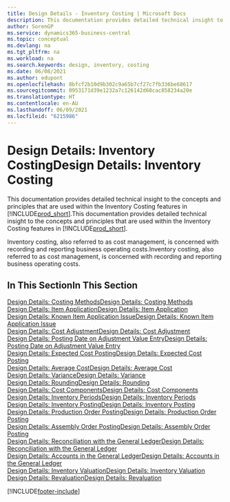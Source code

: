 ```yaml
---
title: Design Details - Inventory Costing | Microsoft Docs
description: This documentation provides detailed technical insight to the concepts and principles that are used within the Inventory Costing features in Business Central.
author: SorenGP
ms.service: dynamics365-business-central
ms.topic: conceptual
ms.devlang: na
ms.tgt_pltfrm: na
ms.workload: na
ms.search.keywords: design, inventory, costing
ms.date: 06/08/2021
ms.author: edupont
ms.openlocfilehash: 8bfcf2b10d9b302c9a65b7cf27c7fb336be68617
ms.sourcegitcommit: 0953171d39e1232a7c126142d68cac858234a20e
ms.translationtype: HT
ms.contentlocale: en-AU
ms.lasthandoff: 06/09/2021
ms.locfileid: "6215986"
---
```

# <a name="design-details-inventory-costing"></a><span data-ttu-id="0d528-103">Design Details: Inventory Costing</span><span class="sxs-lookup"><span data-stu-id="0d528-103">Design Details: Inventory Costing</span></span>
<span data-ttu-id="0d528-104">This documentation provides detailed technical insight to the concepts and principles that are used within the Inventory Costing features in [!INCLUDE[prod_short](includes/prod_short.md)].</span><span class="sxs-lookup"><span data-stu-id="0d528-104">This documentation provides detailed technical insight to the concepts and principles that are used within the Inventory Costing features in [!INCLUDE[prod_short](includes/prod_short.md)].</span></span>  

<span data-ttu-id="0d528-105">Inventory costing, also referred to as cost management, is concerned with recording and reporting business operating costs.</span><span class="sxs-lookup"><span data-stu-id="0d528-105">Inventory costing, also referred to as cost management, is concerned with recording and reporting business operating costs.</span></span>  

## <a name="in-this-section"></a><span data-ttu-id="0d528-106">In This Section</span><span class="sxs-lookup"><span data-stu-id="0d528-106">In This Section</span></span>  
[<span data-ttu-id="0d528-107">Design Details: Costing Methods</span><span class="sxs-lookup"><span data-stu-id="0d528-107">Design Details: Costing Methods</span></span>](design-details-costing-methods.md)  
[<span data-ttu-id="0d528-108">Design Details: Item Application</span><span class="sxs-lookup"><span data-stu-id="0d528-108">Design Details: Item Application</span></span>](design-details-item-application.md)  
[<span data-ttu-id="0d528-109">Design Details: Known Item Application Issue</span><span class="sxs-lookup"><span data-stu-id="0d528-109">Design Details: Known Item Application Issue</span></span>](design-details-inventory-zero-level-open-item-ledger-entries.md)  
[<span data-ttu-id="0d528-110">Design Details: Cost Adjustment</span><span class="sxs-lookup"><span data-stu-id="0d528-110">Design Details: Cost Adjustment</span></span>](design-details-cost-adjustment.md)  
[<span data-ttu-id="0d528-111">Design Details: Posting Date on Adjustment Value Entry</span><span class="sxs-lookup"><span data-stu-id="0d528-111">Design Details: Posting Date on Adjustment Value Entry</span></span>](design-details-inventory-adjustment-value-entry-posting-date.md)  
[<span data-ttu-id="0d528-112">Design Details: Expected Cost Posting</span><span class="sxs-lookup"><span data-stu-id="0d528-112">Design Details: Expected Cost Posting</span></span>](design-details-expected-cost-posting.md)  
[<span data-ttu-id="0d528-113">Design Details: Average Cost</span><span class="sxs-lookup"><span data-stu-id="0d528-113">Design Details: Average Cost</span></span>](design-details-average-cost.md)  
[<span data-ttu-id="0d528-114">Design Details: Variance</span><span class="sxs-lookup"><span data-stu-id="0d528-114">Design Details: Variance</span></span>](design-details-variance.md)  
[<span data-ttu-id="0d528-115">Design Details: Rounding</span><span class="sxs-lookup"><span data-stu-id="0d528-115">Design Details: Rounding</span></span>](design-details-rounding.md)  
[<span data-ttu-id="0d528-116">Design Details: Cost Components</span><span class="sxs-lookup"><span data-stu-id="0d528-116">Design Details: Cost Components</span></span>](design-details-cost-components.md)  
[<span data-ttu-id="0d528-117">Design Details: Inventory Periods</span><span class="sxs-lookup"><span data-stu-id="0d528-117">Design Details: Inventory Periods</span></span>](design-details-inventory-periods.md)  
[<span data-ttu-id="0d528-118">Design Details: Inventory Posting</span><span class="sxs-lookup"><span data-stu-id="0d528-118">Design Details: Inventory Posting</span></span>](design-details-inventory-posting.md)  
[<span data-ttu-id="0d528-119">Design Details: Production Order Posting</span><span class="sxs-lookup"><span data-stu-id="0d528-119">Design Details: Production Order Posting</span></span>](design-details-production-order-posting.md)  
[<span data-ttu-id="0d528-120">Design Details: Assembly Order Posting</span><span class="sxs-lookup"><span data-stu-id="0d528-120">Design Details: Assembly Order Posting</span></span>](design-details-assembly-order-posting.md)  
[<span data-ttu-id="0d528-121">Design Details: Reconciliation with the General Ledger</span><span class="sxs-lookup"><span data-stu-id="0d528-121">Design Details: Reconciliation with the General Ledger</span></span>](design-details-reconciliation-with-the-general-ledger.md)  
[<span data-ttu-id="0d528-122">Design Details: Accounts in the General Ledger</span><span class="sxs-lookup"><span data-stu-id="0d528-122">Design Details: Accounts in the General Ledger</span></span>](design-details-accounts-in-the-general-ledger.md)  
[<span data-ttu-id="0d528-123">Design Details: Inventory Valuation</span><span class="sxs-lookup"><span data-stu-id="0d528-123">Design Details: Inventory Valuation</span></span>](design-details-inventory-valuation.md)  
[<span data-ttu-id="0d528-124">Design Details: Revaluation</span><span class="sxs-lookup"><span data-stu-id="0d528-124">Design Details: Revaluation</span></span>](design-details-revaluation.md)


[!INCLUDE[footer-include](includes/footer-banner.md)]